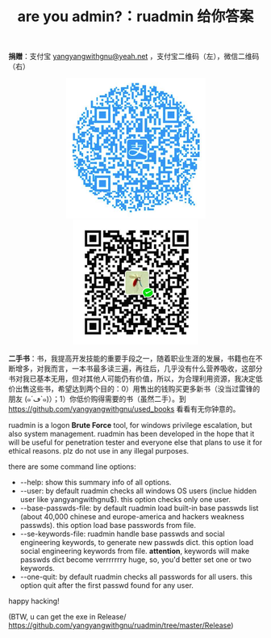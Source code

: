 <h1 align="center">are you admin?：ruadmin 给你答案</h1>

<div align="center">
<img src="https://github.com/yangyangwithgnu/ruadmin/blob/master/pic/ascii-art%20logo.png" alt=""/><br>
</div>

**捐赠**：支付宝 yangyangwithgnu@yeah.net ，支付宝二维码（左），微信二维码（右）
<div align="center">
<img src="https://raw.githubusercontent.com/yangyangwithgnu/yangyangwithgnu.github.io/master/pics/alipay_donate_qr.png" alt=""/>
<img src="https://raw.githubusercontent.com/yangyangwithgnu/yangyangwithgnu.github.io/master/pics/wechat_donate_qr.png" alt=""/><br>
</div>

**二手书**：书，我提高开发技能的重要手段之一，随着职业生涯的发展，书籍也在不断增多，对我而言，一本书最多读三遍，再往后，几乎没有什么营养吸收，这部分书对我已基本无用，但对其他人可能仍有价值，所以，为合理利用资源，我决定低价出售这些书，希望达到两个目的：0）用售出的钱购买更多新书（没当过雷锋的朋友 (๑´ڡ`๑)）；1）你低价购得需要的书（虽然二手）。到 https://github.com/yangyangwithgnu/used_books 看看有无你钟意的。


ruadmin is a logon **Brute Force** tool, for windows privilege escalation, but also system management. ruadmin has been developed in the hope that it will be useful for penetration tester and everyone else that plans to use it for ethical reasons. plz do not use in any illegal purposes. 

there are some command line options: 
  * --help: show this summary info of all options. 
  * --user: by default ruadmin checks all windows OS users (inclue hidden user like yangyangwithgnu$). this option checks only one user. 
  * --base-passwds-file: by default ruadmin load built-in base passwds list (about 40,000 chinese and europe-america and hackers weakness passwds). this option load base passwords from file. 
  * --se-keywords-file: ruadmin handle base passwds and social engineering keywords, to generate new passwds dict. this option load social engineering keywords from file. **attention**, keywords will make passwds dict become verrrrrrry huge, so, you'd better set one or two keywords. 
  * --one-quit: by default ruadmin checks all passwords for all users. this option quit after the first passwd found for any user. 

happy hacking! 

(BTW, u can get the exe in Release/ https://github.com/yangyangwithgnu/ruadmin/tree/master/Release)
